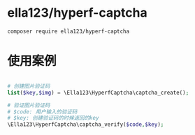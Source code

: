 # ella123/hyperf-captcha

```
composer require ella123/hyperf-captcha
```

# 使用案例

```php

# 创建图片验证码
list($key,$img) = \Ella123\HyperfCaptcha\captcha_create();

# 验证图片验证码
# $code: 用户输入的验证码
# $key: 创建验证码的时候返回的key
\Ella123\HyperfCaptcha\captcha_verify($code,$key);
```